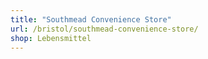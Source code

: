 ```yaml
---
title: "Southmead Convenience Store"
url: /bristol/southmead-convenience-store/
shop: Lebensmittel
---
```

